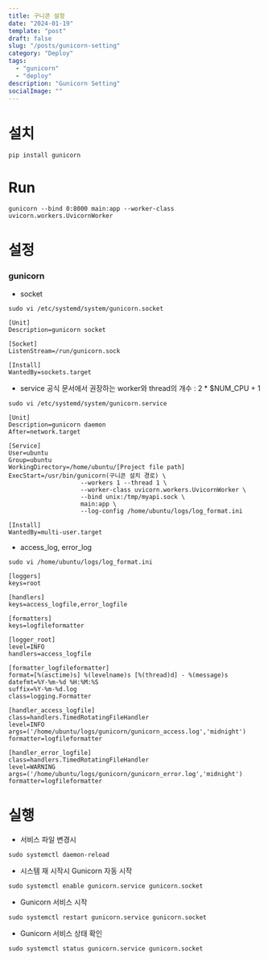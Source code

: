 ```yaml
---
title: 구니콘 설정
date: "2024-01-19"
template: "post"
draft: false
slug: "/posts/gunicorn-setting"
category: "Deploy"
tags:
  - "gunicorn"
  - "deploy"
description: "Gunicorn Setting"
socialImage: ""
---
```


# 설치
```commandline
pip install gunicorn
```

# Run
```commandline
gunicorn --bind 0:8000 main:app --worker-class uvicorn.workers.UvicornWorker
```

# 설정
### gunicorn

- socket
```commandline
sudo vi /etc/systemd/system/gunicorn.socket
```
```
[Unit]
Description=gunicorn socket

[Socket]
ListenStream=/run/gunicorn.sock

[Install]
WantedBy=sockets.target
```

- service
공식 문서에서 권장하는 worker와 thread의 개수 : 2 * $NUM_CPU + 1
```commandline
sudo vi /etc/systemd/system/gunicorn.service
```
```
[Unit]
Description=gunicorn daemon
After=network.target

[Service]
User=ubuntu
Group=ubuntu
WorkingDirectory=/home/ubuntu/[Project file path]
ExecStart=/usr/bin/gunicorn(구니콘 설치 경로) \
					--workers 1 --thread 1 \
					--worker-class uvicorn.workers.UvicornWorker \
					--bind unix:/tmp/myapi.sock \
					main:app \
					--log-config /home/ubuntu/logs/log_format.ini

[Install]
WantedBy=multi-user.target
```

- access_log, error_log
```commandline
sudo vi /home/ubuntu/logs/log_format.ini
```
```
[loggers]
keys=root

[handlers]
keys=access_logfile,error_logfile

[formatters]
keys=logfileformatter

[logger_root]
level=INFO
handlers=access_logfile

[formatter_logfileformatter]
format=[%(asctime)s] %(levelname)s [%(thread)d] - %(message)s
datefmt=%Y-%m-%d %H:%M:%S
suffix=%Y-%m-%d.log
class=logging.Formatter

[handler_access_logfile]
class=handlers.TimedRotatingFileHandler
level=INFO
args=('/home/ubuntu/logs/gunicorn/gunicorn_access.log','midnight')
formatter=logfileformatter

[handler_error_logfile]
class=handlers.TimedRotatingFileHandler
level=WARNING
args=('/home/ubuntu/logs/gunicorn/gunicorn_error.log','midnight')
formatter=logfileformatter
```

# 실행

- 서비스 파일 변경시
```commandline
sudo systemctl daemon-reload
```

- 시스템 재 시작시 Gunicorn 자동 시작
```commandline
sudo systemctl enable gunicorn.service gunicorn.socket
```

- Gunicorn 서비스 시작
```commandline
sudo systemctl restart gunicorn.service gunicorn.socket
```

- Gunicorn 서비스 상태 확인
```commandline
sudo systemctl status gunicorn.service gunicorn.socket
```
